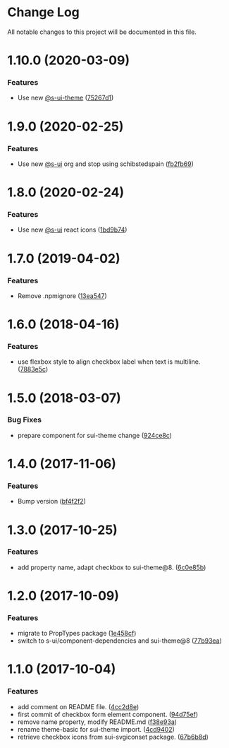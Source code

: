 # Change Log

All notable changes to this project will be documented in this file.

# 1.10.0 (2020-03-09)


### Features

* Use new [@s-ui-theme](https://github.com/s-ui-theme) ([75267d1](https://github.com/SUI-Components/adevinta-spain-components/commit/75267d14f337c0bce07da09f8bd8965d86bc8cce))



# 1.9.0 (2020-02-25)


### Features

* Use new [@s-ui](https://github.com/s-ui) org and stop using schibstedspain ([fb2fb69](https://github.com/SUI-Components/adevinta-spain-components/commit/fb2fb6997f2b1c815e99417b72da7e9ba2fb193d))



# 1.8.0 (2020-02-24)


### Features

* Use new [@s-ui](https://github.com/s-ui) react icons ([1bd9b74](https://github.com/SUI-Components/adevinta-spain-components/commit/1bd9b7427c7c5ba17394a4fcbc0ad70985ea2e51))



# 1.7.0 (2019-04-02)


### Features

* Remove .npmignore ([13ea547](https://github.com/SUI-Components/adevinta-spain-components/commit/13ea5475e2376375ade5df1d0ae6c2d31a66dd87))



# 1.6.0 (2018-04-16)


### Features

* use flexbox style to align checkbox label when text is multiline. ([7883e5c](https://github.com/SUI-Components/adevinta-spain-components/commit/7883e5cb3b9e5ab4afa416ec9e1465460d25168e))



# 1.5.0 (2018-03-07)


### Bug Fixes

* prepare component for sui-theme change ([924ce8c](https://github.com/SUI-Components/adevinta-spain-components/commit/924ce8cb00b11adbdb4b8e328e87edd54523ecc2))



# 1.4.0 (2017-11-06)


### Features

* Bump version ([bf4f2f2](https://github.com/SUI-Components/adevinta-spain-components/commit/bf4f2f23e0c23ed18c3f932bf8ff64d489e0f553))



# 1.3.0 (2017-10-25)


### Features

* add property name, adapt checkbox to sui-theme@8. ([6c0e85b](https://github.com/SUI-Components/adevinta-spain-components/commit/6c0e85b5468a307d17970f0245fa39e453ffad23))



# 1.2.0 (2017-10-09)


### Features

* migrate to PropTypes package ([1e458cf](https://github.com/SUI-Components/adevinta-spain-components/commit/1e458cfaf0a34d1c7d8d28a1dba92b8430e23872))
* switch to s-ui/component-dependencies and sui-theme@8 ([77b93ea](https://github.com/SUI-Components/adevinta-spain-components/commit/77b93ea5c00723bd365614726a50035ca32739f9))



# 1.1.0 (2017-10-04)


### Features

* add comment on README file. ([4cc2d8e](https://github.com/SUI-Components/adevinta-spain-components/commit/4cc2d8ec70b55224efe7de9ca3842f3b9078fd57))
* first commit of checkbox form element component. ([94d75ef](https://github.com/SUI-Components/adevinta-spain-components/commit/94d75ef001587fcadb4bd5079092f32c24029dcf))
* remove name property, modify README.md ([f38e93a](https://github.com/SUI-Components/adevinta-spain-components/commit/f38e93a5bf5c18db794ade8d9841d6a917c11060))
* rename theme-basic for sui-theme import. ([4cd9402](https://github.com/SUI-Components/adevinta-spain-components/commit/4cd94027e759cb9349b1da2dcc5bede415069dd6))
* retrieve checkbox icons from sui-svgiconset package. ([67b6b8d](https://github.com/SUI-Components/adevinta-spain-components/commit/67b6b8deb091029f0de8380f4d886a8cbe9d1b73))



